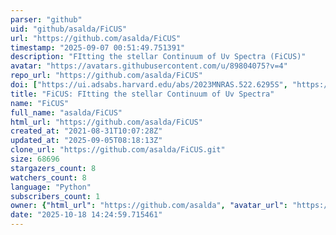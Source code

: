 ```yaml
---
parser: "github"
uid: "github/asalda/FiCUS"
url: "https://github.com/asalda/FiCUS"
timestamp: "2025-09-07 00:51:49.751391"
description: "FItting the stellar Continuum of Uv Spectra (FiCUS)"
avatar: "https://avatars.githubusercontent.com/u/89804075?v=4"
repo_url: "https://github.com/asalda/FiCUS"
doi: ["https://ui.adsabs.harvard.edu/abs/2023MNRAS.522.6295S", "https://ui.adsabs.harvard.edu/abs/2025ascl.soft08019S/abstract"]
title: "FiCUS: FItting the stellar Continuum of Uv Spectra"
name: "FiCUS"
full_name: "asalda/FiCUS"
html_url: "https://github.com/asalda/FiCUS"
created_at: "2021-08-31T10:07:28Z"
updated_at: "2025-09-05T08:18:13Z"
clone_url: "https://github.com/asalda/FiCUS.git"
size: 68696
stargazers_count: 8
watchers_count: 8
language: "Python"
subscribers_count: 1
owner: {"html_url": "https://github.com/asalda", "avatar_url": "https://avatars.githubusercontent.com/u/89804075?v=4", "login": "asalda", "type": "User"}
date: "2025-10-18 14:24:59.715461"
---
```

